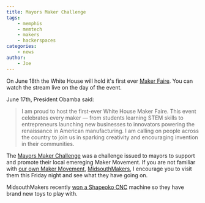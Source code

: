 ```yaml
---
title: Mayors Maker Challenge
tags:
    - memphis
    - memtech
    - makers
    - hackerspaces
categories:
    - news
author:
    - Joe
---
```

On June 18th the White House will hold it's first ever [Maker Faire](http://www.whitehouse.gov/maker-faire). You can watch the stream live on the day of the event.

June 17th, President Obamba said:


> I am proud to host the first-ever White House Maker Faire. This event celebrates every maker — from students learning STEM skills to entrepreneurs launching new businesses to innovators powering the renaissance in American manufacturing. I am calling on people across the country to join us in sparking creativity and encouraging invention in their communities.

The [Mayors Maker Challenge](http://mac.madwolf.com/sites/default/files/Mayors_Challenge_Launch_Letter_.pdf) was a challenge issued to mayors to support and promote their local emereging Maker Movement. If you are not familiar with [our own Maker Movement](http://www.memphisflyer.com/memphis/making-it-in-memphis/Content?oid=3527481), [MidsouthMakers](http://www.midsouthmakers.org), I encourage you to visit them this Friday night and see what they have going on.
 
 MidsouthMakers recently [won a Shapeoko CNC](https://twitter.com/midsouthmakers/status/473879870003355648) machine so they have brand new toys to play with.